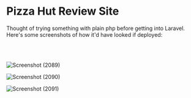 # Pizza Hut Review Site


Thought of trying something with plain php before getting into Laravel. <br>
Here's some screenshots of how it'd have looked if deployed:

<br>
<br>




![Screenshot (2089)](https://user-images.githubusercontent.com/97904428/212410603-c341e53b-4124-4a18-b742-67db63769ccf.png)

![Screenshot (2090)](https://user-images.githubusercontent.com/97904428/212410628-ad54e332-43f2-4828-8ba6-11d67b9803a8.png)


![Screenshot (2091)](https://user-images.githubusercontent.com/97904428/212410639-0f022574-e4fa-4f6d-9261-80fdfd879cae.png)
